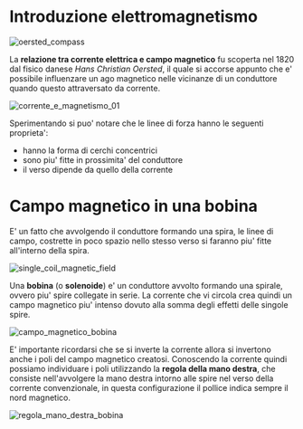 # Introduzione elettromagnetismo  

![oersted_compass](https://user-images.githubusercontent.com/7195133/218284966-3320042e-d74e-4970-ab69-1cb4686a04ef.jpg)  

La **relazione tra corrente elettrica e campo magnetico** fu scoperta nel 1820 dal fisico danese *Hans Christian Oersted*, il quale si accorse appunto che e' possibile influenzare un ago magnetico nelle vicinanze di un conduttore quando questo attraversato da corrente.  

![corrente_e_magnetismo_01](https://user-images.githubusercontent.com/7195133/218284703-b2b922b0-ae05-402b-bea8-86d8e9347eb8.jpg)  

Sperimentando si puo' notare che le linee di forza hanno le seguenti proprieta':  

* hanno la forma di cerchi concentrici
* sono piu' fitte in prossimita' del conduttore
* il verso dipende da quello della corrente



# Campo magnetico in una bobina  

E' un fatto che avvolgendo il conduttore formando una spira, le linee di campo, costrette in poco spazio nello stesso verso si faranno piu' fitte all'interno della spira.  

![single_coil_magnetic_field](https://user-images.githubusercontent.com/7195133/218300894-25d78c56-3149-4ef4-8515-2ebcbf35e5be.jpg)

Una **bobina** (o **solenoide**) e' un conduttore avvolto formando una spirale, ovvero piu' spire collegate in serie. La corrente che vi circola crea quindi un campo magnetico piu' intenso dovuto alla somma degli effetti delle singole spire.

![campo_magnetico_bobina](https://user-images.githubusercontent.com/7195133/218301057-a53311f5-7e44-4a20-bf4f-1200baa04aeb.jpg)  

E' importante ricordarsi che se si inverte la corrente allora si invertono anche i poli del campo magnetico creatosi. Conoscendo la corrente quindi possiamo individuare i poli utilizzando la **regola della mano destra**, che consiste nell'avvolgere la mano destra intorno alle spire nel verso della corrente convenzionale, in questa configurazione il pollice indica sempre il nord magnetico.  

![regola_mano_destra_bobina](https://user-images.githubusercontent.com/7195133/218301726-9fb8095d-0a4c-4899-8e3d-3dbb787337c3.jpg)